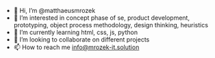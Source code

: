 - 👋 Hi, I’m @matthaeusmrozek
- 👀 I’m interested in concept phase of se, product development, prototyping, object process methodology, design thinking, heuristics
- 🌱 I’m currently learning html, css, js, python
- 💞️ I’m looking to collaborate on different projects
- 📫 How to reach me info@mrozek-it.solution

<!---
matthaeusmrozek/matthaeusmrozek is a ✨ special ✨ repository because its `README.md` (this file) appears on your GitHub profile.
You can click the Preview link to take a look at your changes.
--->
